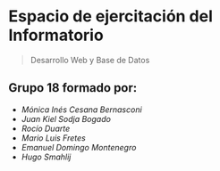 # Espacio de ejercitación del Informatorio
> Desarrollo Web y Base de Datos
## Grupo **18** formado por:
- *Mónica Inés Cesana Bernasconi*
- *Juan Kiel Sodja Bogado*
- *Rocío Duarte*
- *Mario Luis Fretes*
- *Emanuel Domingo Montenegro*
- *Hugo Smahlij*
